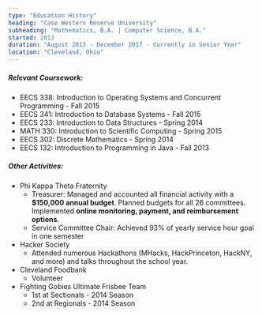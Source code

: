 ```yaml
---
type: "Education History"
heading: "Case Western Reserve University"
subheading: "Mathematics, B.A. | Computer Science, B.A."
started: 2013
duration: "August 2013 - December 2017 - Currently in Senior Year"
location: "Cleveland, Ohio"
---
```


##### **Relevant Coursework:**

* EECS 338: Introduction to Operating Systems and Concurrent Programming - Fall 2015
* EECS 341: Introduction to Database Systems - Fall 2015
* EECS 233: Introduction to Data Structures - Spring 2014
* MATH 330: Introduction to Scientific Computing - Spring 2015
* EECS 302: Discrete Mathematics - Spring 2014
* EECS 132: Introduction to Programming in Java - Fall 2013

##### **Other Activities:**

* Phi Kappa Theta Fraternity
  * Treasurer: Managed and accounted all financial activity with a **$150,000 annual budget**. Planned budgets for all 26 committees. Implemented  **online monitoring, payment, and reimbursement options**.
  * Service Committee Chair: Achieved 93% of yearly service hour goal in one semester
* Hacker Society
  * Attended numerous Hackathons (MHacks, HackPrinceton, HackNY, and more) and talks throughout the school year.
* Cleveland Foodbank
  * Volunteer
* Fighting Gobies Ultimate Frisbee Team
  * 1st at Sectionals - 2014 Season
  * 2nd at Regionals - 2014 Season

